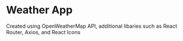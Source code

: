 # Weather App
Created using OpenWeatherMap API, additional libaries such as React Router, Axios, and React Icons
